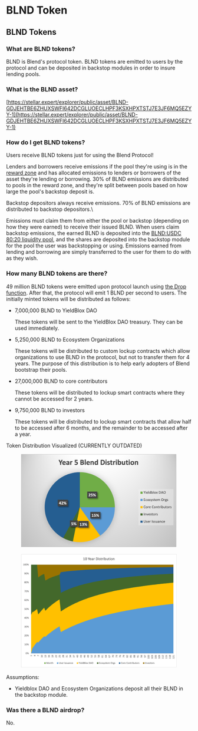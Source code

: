 # BLND Token

## BLND Tokens

### What are BLND tokens?

BLND is Blend's protocol token. BLND tokens are emitted to users by the protocol and can be deposited in backstop modules in order to insure lending pools.

### What is the BLND asset?

[https://stellar.expert/explorer/public/asset/BLND-GDJEHTBE6ZHUXSWFI642DCGLUOECLHPF3KSXHPXTSTJ7E3JF6MQ5EZYY-1](https://stellar.expert/explorer/public/asset/BLND-GDJEHTBE6ZHUXSWFI642DCGLUOECLHPF3KSXHPXTSTJ7E3JF6MQ5EZYY-1)

### How do I get BLND tokens?

Users receive BLND tokens just for using the Blend Protocol!

Lenders and borrowers receive emissions if the pool they're using is in the [reward zone](../blend-whitepaper.md#reward-zone) and has allocated emissions to lenders or borrowers of the asset they're lending or borrowing. 30% of BLND emissions are distributed to pools in the reward zone, and they're split between pools based on how large the pool's backstop deposit is.&#x20;

Backstop depositors always receive emissions. 70% of BLND emissions are distributed to backstop depositors.\


Emissions must claim them from either the pool or backstop (depending on how they were earned) to receive their issued BLND. When users claim backstop emissions, the earned BLND is deposited into the [BLND:USDC 80:20 liquidity pool](backstopping.md#what-are-blnd-usdc-80-20-liquidity-pool-shares), and the shares are deposited into the backstop module for the pool the user was backstopping or using.  Emissions earned from lending and borrowing are simply transferred to the user for them to do with as they wish.

### How many BLND tokens are there?

49 million BLND tokens were emitted upon protocol launch using [the Drop function](../blend-whitepaper.md#emissions-drop). After that, the protocol will emit 1 BLND per second to users. The initially minted tokens will be distributed as follows:

*   7,000,000 BLND to YieldBlox DAO

    These tokens will be sent to the YieldBlox DAO treasury. They can be used immediately.
*   5,250,000 BLND to Ecosystem Organizations

    These tokens will be distributed to custom lockup contracts which allow organizations to use BLND in the protocol, but not to transfer them for 4 years. The purpose of this distribution is to help early adopters of Blend bootstrap their pools.
*   27,000,000 BLND to core contributors

    These tokens will be distributed to lockup smart contracts where they cannot be accessed for 2 years.
*   9,750,000 BLND to investors

    These tokens will be distributed to lockup smart contracts that allow half to be accessed after 6 months, and the remainder to be accessed after a year.

Token Distribution Visualized (CURRENTLY OUTDATED)

<figure><img src="../.gitbook/assets/5yrblnddistro.png" alt=""><figcaption></figcaption></figure>

<figure><img src="../.gitbook/assets/blnd10yrdistro.png" alt=""><figcaption></figcaption></figure>

Assumptions:

* Yieldblox DAO and Ecosystem Organizations deposit all their BLND in the backstop module.

### Was there a BLND airdrop?

No.
